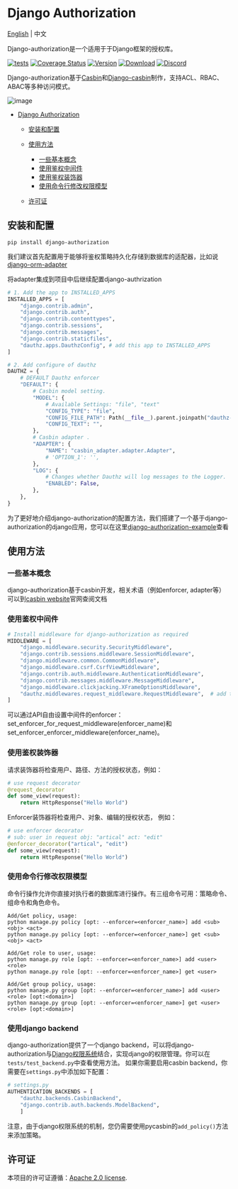 # Django Authorization

[English](README.md) | 中文



Django-authorization是一个适用于于Django框架的授权库。

[![tests](https://github.com/pycasbin/django-authorization/actions/workflows/release.yml/badge.svg)](https://github.com/pycasbin/django-authorization/actions/workflows/release.yml) [![Coverage Status](https://coveralls.io/repos/github/pycasbin/django-authorization/badge.svg)](https://coveralls.io/github/pycasbin/django-authorization) [![Version](https://img.shields.io/pypi/v/django-authorization.svg)](https://pypi.org/project/django-authorization/) [![Download](https://img.shields.io/pypi/dm/django-authorization.svg)](https://pypi.org/project/django-authorization/) [![Discord](https://img.shields.io/discord/1022748306096537660?logo=discord&label=discord&color=5865F2)](https://discord.gg/S5UjpzGZjN)

Django-authorization基于[Casbin](https://github.com/casbin/pycasbin)和[Django-casbin](https://github.com/pycasbin/django-casbin)制作，支持ACL、RBAC、ABAC等多种访问模式。

![image](https://user-images.githubusercontent.com/75596353/188881538-a6a99cb1-c88b-4738-bf4f-452be4fb7c2d.png)

- [Django Authorization](#django-authorization)
  
  * [安装和配置](#安装和配置)
  
  * [使用方法](#使用方法)
    
    + [一些基本概念](#一些基本概念)
    + [使用鉴权中间件](#使用鉴权中间件)
    + [使用鉴权装饰器](#使用鉴权装饰器)
    + [使用命令行修改权限模型](#使用命令行修改权限模型)
    
  * [许可证](#许可证)
  
    

## 安装和配置

```
pip install django-authorization
```

我们建议首先配置用于能够将鉴权策略持久化存储到数据库的适配器，比如说[django-orm-adapter](https://github.com/pycasbin/django-orm-adapter)

将adapter集成到项目中后继续配置django-authrization

```python
# 1. Add the app to INSTALLED_APPS
INSTALLED_APPS = [
    "django.contrib.admin",
    "django.contrib.auth",
    "django.contrib.contenttypes",
    "django.contrib.sessions",
    "django.contrib.messages",
    "django.contrib.staticfiles",
    "dauthz.apps.DauthzConfig",	# add this app to INSTALLED_APPS
]

# 2. Add configure of dauthz
DAUTHZ = {
    # DEFAULT Dauthz enforcer
    "DEFAULT": {
        # Casbin model setting.
        "MODEL": {
            # Available Settings: "file", "text"
            "CONFIG_TYPE": "file",
            "CONFIG_FILE_PATH": Path(__file__).parent.joinpath("dauthz-model.conf"),
            "CONFIG_TEXT": "",
        },
        # Casbin adapter .
        "ADAPTER": {
            "NAME": "casbin_adapter.adapter.Adapter",
            # 'OPTION_1': '',
        },
        "LOG": {
            # Changes whether Dauthz will log messages to the Logger.
            "ENABLED": False,
        },
    },
}
```

为了更好地介绍django-authorization的配置方法，我们搭建了一个基于django-authorization的django应用，您可以在这里[django-authorization-example](https://github.com/pycasbin/django-authorization-example)查看

## 使用方法

### 一些基本概念

django-authorization基于casbin开发，相关术语（例如enforcer, adapter等）可以到[casbin website](https://casbin.org/)官网查阅文档

### 使用鉴权中间件

```python
# Install middleware for django-authorization as required
MIDDLEWARE = [
    "django.middleware.security.SecurityMiddleware",
    "django.contrib.sessions.middleware.SessionMiddleware",
    "django.middleware.common.CommonMiddleware",
    "django.middleware.csrf.CsrfViewMiddleware",
    "django.contrib.auth.middleware.AuthenticationMiddleware",
    "django.contrib.messages.middleware.MessageMiddleware",
    "django.middleware.clickjacking.XFrameOptionsMiddleware",
    "dauthz.middlewares.request_middleware.RequestMiddleware",	# add the middleware 
]
```

可以通过API自由设置中间件的enforcer：set_enforcer_for_request_middleware(enforcer_name)和set_enforcer_enforcer_middleware(enforcer_name)。

### 使用鉴权装饰器

请求装饰器将检查用户、路径、方法的授权状态，例如：

```python
# use request decorator
@request_decorator
def some_view(request):
    return HttpResponse("Hello World")
```

Enforcer装饰器将检查用户、对象、编辑的授权状态， 例如：

```python
# use enforcer decorator
# sub: user in request obj: "artical" act: "edit"
@enforcer_decorator("artical", "edit")
def some_view(request):
    return HttpResponse("Hello World")
```

### 使用命令行修改权限模型

命令行操作允许你直接对执行者的数据库进行操作。有三组命令可用：策略命令、组命令和角色命令。

```shell
Add/Get policy, usage: 
python manage.py policy [opt: --enforcer=<enforcer_name>] add <sub> <obj> <act>
python manage.py policy [opt: --enforcer=<enforcer_name>] get <sub> <obj> <act>

Add/Get role to user, usage: 
python manage.py role [opt: --enforcer=<enforcer_name>] add <user> <role>
python manage.py role [opt: --enforcer=<enforcer_name>] get <user>

Add/Get group policy, usage:
python manage.py group [opt: --enforcer=<enforcer_name>] add <user> <role> [opt:<domain>]
python manage.py group [opt: --enforcer=<enforcer_name>] get <user> <role> [opt:<domain>]
```

### 使用django backend

django-authorization提供了一个django backend，可以将django-authorization与[Django权限系统](https://docs.djangoproject.com/en/4.2/topics/auth/default/#permissions-and-authorization)结合，实现django的权限管理。你可以在`tests/test_backend.py`中查看使用方法。
如果你需要启用casbin backend，你需要在`settings.py`中添加如下配置：

```python
# settings.py
AUTHENTICATION_BACKENDS = [
    "dauthz.backends.CasbinBackend",
    "django.contrib.auth.backends.ModelBackend", 
    ]
```

注意，由于django权限系统的机制，您仍需要使用pycasbin的`add_policy()`方法来添加策略。

## 许可证

本项目的许可证遵循：[Apache 2.0 license](https://github.com/php-casbin/laravel-authz/blob/master/LICENSE).
